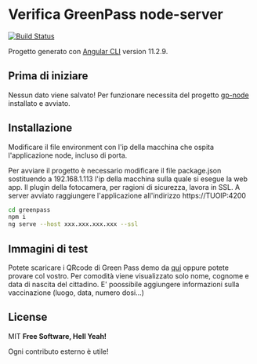# Verifica GreenPass node-server


[![Build Status](https://travis-ci.org/joemccann/dillinger.svg?branch=master)](https://travis-ci.org/joemccann/dillinger)

Progetto generato con [Angular CLI](https://github.com/angular/angular-cli) version 11.2.9.

## Prima di iniziare

Nessun dato viene salvato!
Per funzionare necessita del progetto [gp-node](https://github.com/alexucgit/gp-node) installato e avviato.

## Installazione

Modificare il file environment con l'ip della macchina che ospita l'applicazione node, incluso di porta.

Per avviare il progetto è necessario modificare il file package.json sostituendo a 192.168.1.113 l'ip della macchina sulla quale si esegue la web app.
Il plugin della fotocamera, per ragioni di sicurezza, lavora in SSL.
A server avviato raggiungere l'applicazione all'indirizzo https://TUOIP:4200


```sh
cd greenpass
npm i
ng serve --host xxx.xxx.xxx.xxx --ssl
```

## Immagini di test

Potete scaricare i QRcode di Green Pass demo da [qui](https://github.com/ministero-salute/dcc-utils/tree/master/test/test_data) oppure potete provare col vostro.
Per comodità viene visualizzato solo nome, cognome e data di nascita del cittadino.
E' poossibile aggiungere informazioni sulla vaccinazione (luogo, data, numero dosi...)
## License

MIT
**Free Software, Hell Yeah!**

Ogni contributo esterno è utile!
